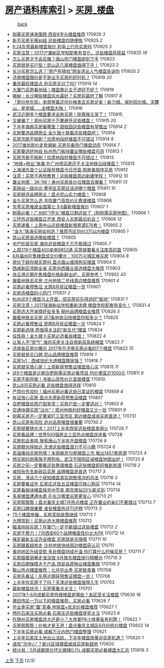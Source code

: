 [房产语料库索引](../../README.md)  > [买房_楼盘](买房_楼盘.md)
====
> [back](../README.md)

- [刚需买房速来围观 西安8字头楼盘推荐](http://jkwz.applinzi.com/ittc/7017583264406176784.html#%E5%88%9A%E9%9C%80%E4%B9%B0%E6%88%BF%E9%80%9F%E6%9D%A5%E5%9B%B4%E8%A7%82+%E8%A5%BF%E5%AE%898%E5%AD%97%E5%A4%B4%E6%A5%BC%E7%9B%98%E6%8E%A8%E8%8D%90) 170926 *3* 
- [新手买房无需纠结 这些楼盘你随便挑](http://jkwz.applinzi.com/ittc/7017258794520937489.html#%E6%96%B0%E6%89%8B%E4%B9%B0%E6%88%BF%E6%97%A0%E9%9C%80%E7%BA%A0%E7%BB%93+%E8%BF%99%E4%BA%9B%E6%A5%BC%E7%9B%98%E4%BD%A0%E9%9A%8F%E4%BE%BF%E6%8C%91) 170925 *2* 
- [9.24东莞最新楼盘报价 利率上行你买房吗](http://jkwz.applinzi.com/ittc/7017183180799607825.html#9.24%E4%B8%9C%E8%8E%9E%E6%9C%80%E6%96%B0%E6%A5%BC%E7%9B%98%E6%8A%A5%E4%BB%B7+%E5%88%A9%E7%8E%87%E4%B8%8A%E8%A1%8C%E4%BD%A0%E4%B9%B0%E6%88%BF%E5%90%97) 170925 *3* 
- [买房注意！2017浐灞新区学校配套有变化，这些楼盘将获益](http://jkwz.applinzi.com/ittc/7017156915535283216.html#%E4%B9%B0%E6%88%BF%E6%B3%A8%E6%84%8F%EF%BC%812017%E6%B5%90%E7%81%9E%E6%96%B0%E5%8C%BA%E5%AD%A6%E6%A0%A1%E9%85%8D%E5%A5%97%E6%9C%89%E5%8F%98%E5%8C%96%EF%BC%8C%E8%BF%99%E4%BA%9B%E6%A5%BC%E7%9B%98%E5%B0%86%E8%8E%B7%E7%9B%8A) 170925 *19* 
- [怎么买房才不会后悔？唐山热门楼盘即刻下手](http://jkwz.applinzi.com/ittc/7016408080370369553.html#%E6%80%8E%E4%B9%88%E4%B9%B0%E6%88%BF%E6%89%8D%E4%B8%8D%E4%BC%9A%E5%90%8E%E6%82%94%EF%BC%9F%E5%94%90%E5%B1%B1%E7%83%AD%E9%97%A8%E6%A5%BC%E7%9B%98%E5%8D%B3%E5%88%BB%E4%B8%8B%E6%89%8B) 170923  
- [买房就是买户型！昆山这几家楼盘值得下手！](http://jkwz.applinzi.com/ittc/7016392345732514832.html#%E4%B9%B0%E6%88%BF%E5%B0%B1%E6%98%AF%E4%B9%B0%E6%88%B7%E5%9E%8B%EF%BC%81%E6%98%86%E5%B1%B1%E8%BF%99%E5%87%A0%E5%AE%B6%E6%A5%BC%E7%9B%98%E5%80%BC%E5%BE%97%E4%B8%8B%E6%89%8B%EF%BC%81) 170923 *2* 
- [长沙买房怎么选？“房产有嘻哈”网友选出人气楼盘告诉你](http://jkwz.applinzi.com/ittc/7015170963040371728.html#%E9%95%BF%E6%B2%99%E4%B9%B0%E6%88%BF%E6%80%8E%E4%B9%88%E9%80%89%EF%BC%9F%E2%80%9C%E6%88%BF%E4%BA%A7%E6%9C%89%E5%98%BB%E5%93%88%E2%80%9D%E7%BD%91%E5%8F%8B%E9%80%89%E5%87%BA%E4%BA%BA%E6%B0%94%E6%A5%BC%E7%9B%98%E5%91%8A%E8%AF%89%E4%BD%A0) 170920 *2* 
- [济南楼盘限价是不是出手买房的好时机？](http://jkwz.applinzi.com/ittc/7015076108050105361.html#%E6%B5%8E%E5%8D%97%E6%A5%BC%E7%9B%98%E9%99%90%E4%BB%B7%E6%98%AF%E4%B8%8D%E6%98%AF%E5%87%BA%E6%89%8B%E4%B9%B0%E6%88%BF%E7%9A%84%E5%A5%BD%E6%97%B6%E6%9C%BA%EF%BC%9F) 170919 *20* 
- [重庆最旺楼盘点 你买房买对了吗?](http://jkwz.applinzi.com/ittc/7014986623815779345.html#%E9%87%8D%E5%BA%86%E6%9C%80%E6%97%BA%E6%A5%BC%E7%9B%98%E7%82%B9+%E4%BD%A0%E4%B9%B0%E6%88%BF%E4%B9%B0%E5%AF%B9%E4%BA%86%E5%90%97%3F) 170919 *14* 
- [大厦门买房看地段！楼盘靠近主干道好不好？](http://jkwz.applinzi.com/ittc/7014800963788080144.html#%E5%A4%A7%E5%8E%A6%E9%97%A8%E4%B9%B0%E6%88%BF%E7%9C%8B%E5%9C%B0%E6%AE%B5%EF%BC%81%E6%A5%BC%E7%9B%98%E9%9D%A0%E8%BF%91%E4%B8%BB%E5%B9%B2%E9%81%93%E5%A5%BD%E4%B8%8D%E5%A5%BD%EF%BC%9F) 170919  
- [揭秘｜长沙哪些楼盘风水最好？买房前最好了解](http://jkwz.applinzi.com/ittc/7014243792927065104.html#%E6%8F%AD%E7%A7%98%EF%BD%9C%E9%95%BF%E6%B2%99%E5%93%AA%E4%BA%9B%E6%A5%BC%E7%9B%98%E9%A3%8E%E6%B0%B4%E6%9C%80%E5%A5%BD%EF%BC%9F%E4%B9%B0%E6%88%BF%E5%89%8D%E6%9C%80%E5%A5%BD%E4%BA%86%E8%A7%A3) 170917 *8* 
- [「房价抢先知」本周带着这份价格表去买房足矣！新力城、保利阳光城、天麓山、星岸城……全楼盘大咖！](http://jkwz.applinzi.com/ittc/7013720736441828368.html#%E3%80%8C%E6%88%BF%E4%BB%B7%E6%8A%A2%E5%85%88%E7%9F%A5%E3%80%8D%E6%9C%AC%E5%91%A8%E5%B8%A6%E7%9D%80%E8%BF%99%E4%BB%BD%E4%BB%B7%E6%A0%BC%E8%A1%A8%E5%8E%BB%E4%B9%B0%E6%88%BF%E8%B6%B3%E7%9F%A3%EF%BC%81%E6%96%B0%E5%8A%9B%E5%9F%8E%E3%80%81%E4%BF%9D%E5%88%A9%E9%98%B3%E5%85%89%E5%9F%8E%E3%80%81%E5%A4%A9%E9%BA%93%E5%B1%B1%E3%80%81%E6%98%9F%E5%B2%B8%E5%9F%8E%E2%80%A6%E2%80%A6%E5%85%A8%E6%A5%BC%E7%9B%98%E5%A4%A7%E5%92%96%EF%BC%81) 170916  
- [武汉近期多个楼盘要求全款买房！刚需族又哭了！](http://jkwz.applinzi.com/ittc/7013480796177040145.html#%E6%AD%A6%E6%B1%89%E8%BF%91%E6%9C%9F%E5%A4%9A%E4%B8%AA%E6%A5%BC%E7%9B%98%E8%A6%81%E6%B1%82%E5%85%A8%E6%AC%BE%E4%B9%B0%E6%88%BF%EF%BC%81%E5%88%9A%E9%9C%80%E6%97%8F%E5%8F%88%E5%93%AD%E4%BA%86%EF%BC%81) 170915  
- [又被骗了！郑州买房千万要避开这些楼盘！](http://jkwz.applinzi.com/ittc/7013315279860532241.html#%E5%8F%88%E8%A2%AB%E9%AA%97%E4%BA%86%EF%BC%81%E9%83%91%E5%B7%9E%E4%B9%B0%E6%88%BF%E5%8D%83%E4%B8%87%E8%A6%81%E9%81%BF%E5%BC%80%E8%BF%99%E4%BA%9B%E6%A5%BC%E7%9B%98%EF%BC%81) 170915 *20* 
- [下半年海南买房看哪里？碧桂园这些楼盘有望推出](http://jkwz.applinzi.com/ittc/7013128223339316240.html#%E4%B8%8B%E5%8D%8A%E5%B9%B4%E6%B5%B7%E5%8D%97%E4%B9%B0%E6%88%BF%E7%9C%8B%E5%93%AA%E9%87%8C%EF%BC%9F%E7%A2%A7%E6%A1%82%E5%9B%AD%E8%BF%99%E4%BA%9B%E6%A5%BC%E7%9B%98%E6%9C%89%E6%9C%9B%E6%8E%A8%E5%87%BA) 170914 *2* 
- [买房要选品牌房企 金九银十就看这些楼盘吧！](http://jkwz.applinzi.com/ittc/7013106892384240656.html#%E4%B9%B0%E6%88%BF%E8%A6%81%E9%80%89%E5%93%81%E7%89%8C%E6%88%BF%E4%BC%81+%E9%87%91%E4%B9%9D%E9%93%B6%E5%8D%81%E5%B0%B1%E7%9C%8B%E8%BF%99%E4%BA%9B%E6%A5%BC%E7%9B%98%E5%90%A7%EF%BC%81) 170914  
- [买房怎能不挑剔？优质地段好楼盘不可错过](http://jkwz.applinzi.com/ittc/7013085618903712784.html#%E4%B9%B0%E6%88%BF%E6%80%8E%E8%83%BD%E4%B8%8D%E6%8C%91%E5%89%94%EF%BC%9F%E4%BC%98%E8%B4%A8%E5%9C%B0%E6%AE%B5%E5%A5%BD%E6%A5%BC%E7%9B%98%E4%B8%8D%E5%8F%AF%E9%94%99%E8%BF%87) 170914 *9* 
- [2017潍坊房价走势揭秘 买房先看热门楼盘动态](http://jkwz.applinzi.com/ittc/7012991068663186449.html#2017%E6%BD%8D%E5%9D%8A%E6%88%BF%E4%BB%B7%E8%B5%B0%E5%8A%BF%E6%8F%AD%E7%A7%98+%E4%B9%B0%E6%88%BF%E5%85%88%E7%9C%8B%E7%83%AD%E9%97%A8%E6%A5%BC%E7%9B%98%E5%8A%A8%E6%80%81) 170914 *7* 
- [买房要选好地段 杭州热门板块置业哪些楼盘可选](http://jkwz.applinzi.com/ittc/7012851101370680336.html#%E4%B9%B0%E6%88%BF%E8%A6%81%E9%80%89%E5%A5%BD%E5%9C%B0%E6%AE%B5%C2%A0%E6%9D%AD%E5%B7%9E%E7%83%AD%E9%97%A8%E6%9D%BF%E5%9D%97%E7%BD%AE%E4%B8%9A%E5%93%AA%E4%BA%9B%E6%A5%BC%E7%9B%98%E5%8F%AF%E9%80%89) 170913 *1* 
- [买房怎能不挑剔？优质地段好楼盘不可错过！](http://jkwz.applinzi.com/ittc/7012840882116756240.html#%E4%B9%B0%E6%88%BF%E6%80%8E%E8%83%BD%E4%B8%8D%E6%8C%91%E5%89%94%EF%BC%9F%E4%BC%98%E8%B4%A8%E5%9C%B0%E6%AE%B5%E5%A5%BD%E6%A5%BC%E7%9B%98%E4%B8%8D%E5%8F%AF%E9%94%99%E8%BF%87%EF%BC%81) 170913  
- [“地铁+物业”来袭 在广州想买房还不关注地铁沿线楼盘？](http://jkwz.applinzi.com/ittc/7012694588501001233.html#%E2%80%9C%E5%9C%B0%E9%93%81%2B%E7%89%A9%E4%B8%9A%E2%80%9D%E6%9D%A5%E8%A2%AD+%E5%9C%A8%E5%B9%BF%E5%B7%9E%E6%83%B3%E4%B9%B0%E6%88%BF%E8%BF%98%E4%B8%8D%E5%85%B3%E6%B3%A8%E5%9C%B0%E9%93%81%E6%B2%BF%E7%BA%BF%E6%A5%BC%E7%9B%98%EF%BC%9F) 170913  
- [上海浦东首个公证摇号楼盘今日开盘 购房者按序买房](http://jkwz.applinzi.com/ittc/7012513502986765072.html#%E4%B8%8A%E6%B5%B7%E6%B5%A6%E4%B8%9C%E9%A6%96%E4%B8%AA%E5%85%AC%E8%AF%81%E6%91%87%E5%8F%B7%E6%A5%BC%E7%9B%98%E4%BB%8A%E6%97%A5%E5%BC%80%E7%9B%98+%E8%B4%AD%E6%88%BF%E8%80%85%E6%8C%89%E5%BA%8F%E4%B9%B0%E6%88%BF) 170912  
- [注意！买房不再愁教育！这些楼盘周边新建学校！](http://jkwz.applinzi.com/ittc/7012210028138988560.html#%E6%B3%A8%E6%84%8F%EF%BC%81%E4%B9%B0%E6%88%BF%E4%B8%8D%E5%86%8D%E6%84%81%E6%95%99%E8%82%B2%EF%BC%81%E8%BF%99%E4%BA%9B%E6%A5%BC%E7%9B%98%E5%91%A8%E8%BE%B9%E6%96%B0%E5%BB%BA%E5%AD%A6%E6%A0%A1%EF%BC%81) 170912 *10* 
- [置业地图：3K-1W！泰州买房各价位楼盘去哪看？](http://jkwz.applinzi.com/ittc/7011989348181083153.html#%E7%BD%AE%E4%B8%9A%E5%9C%B0%E5%9B%BE%EF%BC%9A3K-1W%EF%BC%81%E6%B3%B0%E5%B7%9E%E4%B9%B0%E6%88%BF%E5%90%84%E4%BB%B7%E4%BD%8D%E6%A5%BC%E7%9B%98%E5%8E%BB%E5%93%AA%E7%9C%8B%EF%BC%9F) 170911 *13* 
- [高铁站一路向北 寒亭区买房应该选哪个楼盘](http://jkwz.applinzi.com/ittc/7011854178329297937.html#%E9%AB%98%E9%93%81%E7%AB%99%E4%B8%80%E8%B7%AF%E5%90%91%E5%8C%97+%E5%AF%92%E4%BA%AD%E5%8C%BA%E4%B9%B0%E6%88%BF%E5%BA%94%E8%AF%A5%E9%80%89%E5%93%AA%E4%B8%AA%E6%A5%BC%E7%9B%98) 170911 *10* 
- [买房就选品牌房企！盘点昆山实力楼盘！](http://jkwz.applinzi.com/ittc/7010826623841207313.html#%E4%B9%B0%E6%88%BF%E5%B0%B1%E9%80%89%E5%93%81%E7%89%8C%E6%88%BF%E4%BC%81%EF%BC%81%E7%9B%98%E7%82%B9%E6%98%86%E5%B1%B1%E5%AE%9E%E5%8A%9B%E6%A5%BC%E7%9B%98%EF%BC%81) 170908  
- [金九买房怎么选 寻找厦门高性价比靠谱楼盘](http://jkwz.applinzi.com/ittc/7010718587659224081.html#%E9%87%91%E4%B9%9D%E4%B9%B0%E6%88%BF%E6%80%8E%E4%B9%88%E9%80%89+%E5%AF%BB%E6%89%BE%E5%8E%A6%E9%97%A8%E9%AB%98%E6%80%A7%E4%BB%B7%E6%AF%94%E9%9D%A0%E8%B0%B1%E6%A5%BC%E7%9B%98) 170908  
- [东莞买房难度全国第七 9.6最新楼盘报价](http://jkwz.applinzi.com/ittc/7010503968185386001.html#%E4%B8%9C%E8%8E%9E%E4%B9%B0%E6%88%BF%E9%9A%BE%E5%BA%A6%E5%85%A8%E5%9B%BD%E7%AC%AC%E4%B8%83+9.6%E6%9C%80%E6%96%B0%E6%A5%BC%E7%9B%98%E6%8A%A5%E4%BB%B7) 170907 *1* 
- [刚需必看！广州的“1字头”楼盘只剩这些了（附刚需买房地图）](http://jkwz.applinzi.com/ittc/7010283487167513616.html#%E5%88%9A%E9%9C%80%E5%BF%85%E7%9C%8B%EF%BC%81%E5%B9%BF%E5%B7%9E%E7%9A%84%E2%80%9C1%E5%AD%97%E5%A4%B4%E2%80%9D%E6%A5%BC%E7%9B%98%E5%8F%AA%E5%89%A9%E8%BF%99%E4%BA%9B%E4%BA%86%EF%BC%88%E9%99%84%E5%88%9A%E9%9C%80%E4%B9%B0%E6%88%BF%E5%9C%B0%E5%9B%BE%EF%BC%89) 170906 *1* 
- [三环外这些楼盘正开卖 西安人买房最后机会？](http://jkwz.applinzi.com/ittc/7009976013805847568.html#%E4%B8%89%E7%8E%AF%E5%A4%96%E8%BF%99%E4%BA%9B%E6%A5%BC%E7%9B%98%E6%AD%A3%E5%BC%80%E5%8D%96+%E8%A5%BF%E5%AE%89%E4%BA%BA%E4%B9%B0%E6%88%BF%E6%9C%80%E5%90%8E%E6%9C%BA%E4%BC%9A%EF%BC%9F) 170906 *12* 
- [买房速看！上周中山这些楼盘新增房源576套！](http://jkwz.applinzi.com/ittc/7009756307303957521.html#%E4%B9%B0%E6%88%BF%E9%80%9F%E7%9C%8B%EF%BC%81%E4%B8%8A%E5%91%A8%E4%B8%AD%E5%B1%B1%E8%BF%99%E4%BA%9B%E6%A5%BC%E7%9B%98%E6%96%B0%E5%A2%9E%E6%88%BF%E6%BA%90576%E5%A5%97%EF%BC%81) 170905 *2* 
- [“金九”珠海买房如何选？推荐市区均价3万以内楼盘](http://jkwz.applinzi.com/ittc/7009754978833662992.html#%E2%80%9C%E9%87%91%E4%B9%9D%E2%80%9D%E7%8F%A0%E6%B5%B7%E4%B9%B0%E6%88%BF%E5%A6%82%E4%BD%95%E9%80%89%EF%BC%9F%E6%8E%A8%E8%8D%90%E5%B8%82%E5%8C%BA%E5%9D%87%E4%BB%B73%E4%B8%87%E4%BB%A5%E5%86%85%E6%A5%BC%E7%9B%98) 170905 *1* 
- [昆山买房首选哪些楼盘？](http://jkwz.applinzi.com/ittc/7009712595135890448.html#%E6%98%86%E5%B1%B1%E4%B9%B0%E6%88%BF%E9%A6%96%E9%80%89%E5%93%AA%E4%BA%9B%E6%A5%BC%E7%9B%98%EF%BC%9F) 170905  
- [中产阶层买房 潍坊这些楼盘千万不能错过](http://jkwz.applinzi.com/ittc/7009635323137754128.html#%E4%B8%AD%E4%BA%A7%E9%98%B6%E5%B1%82%E4%B9%B0%E6%88%BF+%E6%BD%8D%E5%9D%8A%E8%BF%99%E4%BA%9B%E6%A5%BC%E7%9B%98%E5%8D%83%E4%B8%87%E4%B8%8D%E8%83%BD%E9%94%99%E8%BF%87) 170905 *7* 
- [上周219个楼盘400来电9852通 买房就要看关注度高的盘](http://jkwz.applinzi.com/ittc/7009605084701525009.html#%E4%B8%8A%E5%91%A8219%E4%B8%AA%E6%A5%BC%E7%9B%98400%E6%9D%A5%E7%94%B59852%E9%80%9A+%E4%B9%B0%E6%88%BF%E5%B0%B1%E8%A6%81%E7%9C%8B%E5%85%B3%E6%B3%A8%E5%BA%A6%E9%AB%98%E7%9A%84%E7%9B%98) 170905  
- [8月福州在售楼盘成交价曝光：100万元城区难买房](http://jkwz.applinzi.com/ittc/7009499275267146768.html#8%E6%9C%88%E7%A6%8F%E5%B7%9E%E5%9C%A8%E5%94%AE%E6%A5%BC%E7%9B%98%E6%88%90%E4%BA%A4%E4%BB%B7%E6%9B%9D%E5%85%89%EF%BC%9A100%E4%B8%87%E5%85%83%E5%9F%8E%E5%8C%BA%E9%9A%BE%E4%B9%B0%E6%88%BF) 170904 *8* 
- [房价下跌你就买房吗 盘点唐山值得购买楼盘](http://jkwz.applinzi.com/ittc/7009357862927860752.html#%E6%88%BF%E4%BB%B7%E4%B8%8B%E8%B7%8C%E4%BD%A0%E5%B0%B1%E4%B9%B0%E6%88%BF%E5%90%97+%E7%9B%98%E7%82%B9%E5%94%90%E5%B1%B1%E5%80%BC%E5%BE%97%E8%B4%AD%E4%B9%B0%E6%A5%BC%E7%9B%98) 170904 *5* 
- [西咸新区领跑全省 买房向西置业首选楼盘大推荐](http://jkwz.applinzi.com/ittc/7008970932239205392.html#%E8%A5%BF%E5%92%B8%E6%96%B0%E5%8C%BA%E9%A2%86%E8%B7%91%E5%85%A8%E7%9C%81+%E4%B9%B0%E6%88%BF%E5%90%91%E8%A5%BF%E7%BD%AE%E4%B8%9A%E9%A6%96%E9%80%89%E6%A5%BC%E7%9B%98%E5%A4%A7%E6%8E%A8%E8%8D%90) 170903  
- [连云港近期在售楼盘价格新鲜出炉，买房参考！](http://jkwz.applinzi.com/ittc/7008737847354590225.html#%E8%BF%9E%E4%BA%91%E6%B8%AF%E8%BF%91%E6%9C%9F%E5%9C%A8%E5%94%AE%E6%A5%BC%E7%9B%98%E4%BB%B7%E6%A0%BC%E6%96%B0%E9%B2%9C%E5%87%BA%E7%82%89%EF%BC%8C%E4%B9%B0%E6%88%BF%E5%8F%82%E8%80%83%EF%BC%81) 170902 *43* 
- [跟着地铁去买房 兰州地铁二号线周边楼盘推荐](http://jkwz.applinzi.com/ittc/7008270731811750929.html#%E8%B7%9F%E7%9D%80%E5%9C%B0%E9%93%81%E5%8E%BB%E4%B9%B0%E6%88%BF+%E5%85%B0%E5%B7%9E%E5%9C%B0%E9%93%81%E4%BA%8C%E5%8F%B7%E7%BA%BF%E5%91%A8%E8%BE%B9%E6%A5%BC%E7%9B%98%E6%8E%A8%E8%8D%90) 170901 *4* 
- [买房必看预售证 太原8月获证楼盘一览](http://jkwz.applinzi.com/ittc/7008121640700085264.html#%E4%B9%B0%E6%88%BF%E5%BF%85%E7%9C%8B%E9%A2%84%E5%94%AE%E8%AF%81+%E5%A4%AA%E5%8E%9F8%E6%9C%88%E8%8E%B7%E8%AF%81%E6%A5%BC%E7%9B%98%E4%B8%80%E8%A7%88) 170901  
- [买房选楼盘的小窍门](http://jkwz.applinzi.com/ittc/7008097646542324752.html#%E4%B9%B0%E6%88%BF%E9%80%89%E6%A5%BC%E7%9B%98%E7%9A%84%E5%B0%8F%E7%AA%8D%E9%97%A8) 170831 *2* 
- [杭州这9个楼盘马上开盘，但买房前先得选好“板块”](http://jkwz.applinzi.com/ittc/7007931735948657680.html#%E6%9D%AD%E5%B7%9E%E8%BF%999%E4%B8%AA%E6%A5%BC%E7%9B%98%E9%A9%AC%E4%B8%8A%E5%BC%80%E7%9B%98%EF%BC%8C%E4%BD%86%E4%B9%B0%E6%88%BF%E5%89%8D%E5%85%88%E5%BE%97%E9%80%89%E5%A5%BD%E2%80%9C%E6%9D%BF%E5%9D%97%E2%80%9D) 170831 *1* 
- [买房注意！2017瑶海新站学校重新洗牌 楼盘学校配套有变化！](http://jkwz.applinzi.com/ittc/7007749809988174864.html#%E4%B9%B0%E6%88%BF%E6%B3%A8%E6%84%8F%EF%BC%812017%E7%91%B6%E6%B5%B7%E6%96%B0%E7%AB%99%E5%AD%A6%E6%A0%A1%E9%87%8D%E6%96%B0%E6%B4%97%E7%89%8C+%E6%A5%BC%E7%9B%98%E5%AD%A6%E6%A0%A1%E9%85%8D%E5%A5%97%E6%9C%89%E5%8F%98%E5%8C%96%EF%BC%81) 170831 *4* 
- [买房选大开发商好处多多 柳州品牌楼盘全推荐](http://jkwz.applinzi.com/ittc/7005894022160466960.html#%E4%B9%B0%E6%88%BF%E9%80%89%E5%A4%A7%E5%BC%80%E5%8F%91%E5%95%86%E5%A5%BD%E5%A4%84%E5%A4%9A%E5%A4%9A+%E6%9F%B3%E5%B7%9E%E5%93%81%E7%89%8C%E6%A5%BC%E7%9B%98%E5%85%A8%E6%8E%A8%E8%8D%90) 170826 *5* 
- [跟着地铁去买房 这7条地铁沿线楼盘你知多少？](http://jkwz.applinzi.com/ittc/7005842571035935760.html#%E8%B7%9F%E7%9D%80%E5%9C%B0%E9%93%81%E5%8E%BB%E4%B9%B0%E6%88%BF+%E8%BF%997%E6%9D%A1%E5%9C%B0%E9%93%81%E6%B2%BF%E7%BA%BF%E6%A5%BC%E7%9B%98%E4%BD%A0%E7%9F%A5%E5%A4%9A%E5%B0%91%EF%BC%9F) 170825  
- [买房必看预售证 昆明8月获证楼盘一览](http://jkwz.applinzi.com/ittc/7005293895838336016.html#%E4%B9%B0%E6%88%BF%E5%BF%85%E7%9C%8B%E9%A2%84%E5%94%AE%E8%AF%81+%E6%98%86%E6%98%8E8%E6%9C%88%E8%8E%B7%E8%AF%81%E6%A5%BC%E7%9B%98%E4%B8%80%E8%A7%88) 170824 *1* 
- [买房新选择 荐值得关注的“新生代”楼盘](http://jkwz.applinzi.com/ittc/7005152254670406673.html#%E4%B9%B0%E6%88%BF%E6%96%B0%E9%80%89%E6%8B%A9+%E8%8D%90%E5%80%BC%E5%BE%97%E5%85%B3%E6%B3%A8%E7%9A%84%E2%80%9C%E6%96%B0%E7%94%9F%E4%BB%A3%E2%80%9D%E6%A5%BC%E7%9B%98) 170824  
- [任性挑！金九银十买房必选看些楼盘！](http://jkwz.applinzi.com/ittc/7004689857862173712.html#%E4%BB%BB%E6%80%A7%E6%8C%91%EF%BC%81%E9%87%91%E4%B9%9D%E9%93%B6%E5%8D%81%E4%B9%B0%E6%88%BF%E5%BF%85%E9%80%89%E7%9C%8B%E4%BA%9B%E6%A5%BC%E7%9B%98%EF%BC%81) 170822 *4* 
- [让家人不“受气” 潍坊买房关注自带新风系统楼盘](http://jkwz.applinzi.com/ittc/7004509717320434705.html#%E8%AE%A9%E5%AE%B6%E4%BA%BA%E4%B8%8D%E2%80%9C%E5%8F%97%E6%B0%94%E2%80%9D+%E6%BD%8D%E5%9D%8A%E4%B9%B0%E6%88%BF%E5%85%B3%E6%B3%A8%E8%87%AA%E5%B8%A6%E6%96%B0%E9%A3%8E%E7%B3%BB%E7%BB%9F%E6%A5%BC%E7%9B%98) 170822 *7* 
- [济南各区房价曝光 2017年在济南买房必看的7个楼盘](http://jkwz.applinzi.com/ittc/7004417176726144017.html#%E6%B5%8E%E5%8D%97%E5%90%84%E5%8C%BA%E6%88%BF%E4%BB%B7%E6%9B%9D%E5%85%89+2017%E5%B9%B4%E5%9C%A8%E6%B5%8E%E5%8D%97%E4%B9%B0%E6%88%BF%E5%BF%85%E7%9C%8B%E7%9A%847%E4%B8%AA%E6%A5%BC%E7%9B%98) 170822 *15* 
- [买房就是买口碑 昆山品牌楼盘推荐](http://jkwz.applinzi.com/ittc/7003405295358051344.html#%E4%B9%B0%E6%88%BF%E5%B0%B1%E6%98%AF%E4%B9%B0%E5%8F%A3%E7%A2%91+%E6%98%86%E5%B1%B1%E5%93%81%E7%89%8C%E6%A5%BC%E7%9B%98%E6%8E%A8%E8%8D%90) 170819 *1* 
- [买房1v1：西咸世纪大道楼盘哪家强？](http://jkwz.applinzi.com/ittc/7003166989017941008.html#%E4%B9%B0%E6%88%BF1v1%EF%BC%9A%E8%A5%BF%E5%92%B8%E4%B8%96%E7%BA%AA%E5%A4%A7%E9%81%93%E6%A5%BC%E7%9B%98%E5%93%AA%E5%AE%B6%E5%BC%BA%EF%BC%9F) 170818 *7* 
- [买房就买放心房！上周新获预售证楼盘放心买](http://jkwz.applinzi.com/ittc/7001991654037521424.html#%E4%B9%B0%E6%88%BF%E5%B0%B1%E4%B9%B0%E6%94%BE%E5%BF%83%E6%88%BF%EF%BC%81%E4%B8%8A%E5%91%A8%E6%96%B0%E8%8E%B7%E9%A2%84%E5%94%AE%E8%AF%81%E6%A5%BC%E7%9B%98%E6%94%BE%E5%BF%83%E4%B9%B0) 170815 *11* 
- [这6个楼盘是近期合肥刚需买房必看项目 均价便宜近1000元](http://jkwz.applinzi.com/ittc/7000676075737449488.html#%E8%BF%996%E4%B8%AA%E6%A5%BC%E7%9B%98%E6%98%AF%E8%BF%91%E6%9C%9F%E5%90%88%E8%82%A5%E5%88%9A%E9%9C%80%E4%B9%B0%E6%88%BF%E5%BF%85%E7%9C%8B%E9%A1%B9%E7%9B%AE+%E5%9D%87%E4%BB%B7%E4%BE%BF%E5%AE%9C%E8%BF%911000%E5%85%83) 170811 *9* 
- [买房不能将就！寻唐山高性价比宜居楼盘](http://jkwz.applinzi.com/ittc/7000077688252138513.html#%E4%B9%B0%E6%88%BF%E4%B8%8D%E8%83%BD%E5%B0%86%E5%B0%B1%EF%BC%81%E5%AF%BB%E5%94%90%E5%B1%B1%E9%AB%98%E6%80%A7%E4%BB%B7%E6%AF%94%E5%AE%9C%E5%B1%85%E6%A5%BC%E7%9B%98) 170810  
- [昆山8月买房必看 这些楼盘值得选择](http://jkwz.applinzi.com/ittc/7000065676377850897.html#%E6%98%86%E5%B1%B18%E6%9C%88%E4%B9%B0%E6%88%BF%E5%BF%85%E7%9C%8B+%E8%BF%99%E4%BA%9B%E6%A5%BC%E7%9B%98%E5%80%BC%E5%BE%97%E9%80%89%E6%8B%A9) 170810  
- [严禁价外加价！福州买房必看这些已拿证的楼盘](http://jkwz.applinzi.com/ittc/6999808768907674641.html#%E4%B8%A5%E7%A6%81%E4%BB%B7%E5%A4%96%E5%8A%A0%E4%BB%B7%EF%BC%81%E7%A6%8F%E5%B7%9E%E4%B9%B0%E6%88%BF%E5%BF%85%E7%9C%8B%E8%BF%99%E4%BA%9B%E5%B7%B2%E6%8B%BF%E8%AF%81%E7%9A%84%E6%A5%BC%E7%9B%98) 170809 *4* 
- [有证放心买房 盘点东莞新获预售证楼盘](http://jkwz.applinzi.com/ittc/6999074670555694097.html#%E6%9C%89%E8%AF%81%E6%94%BE%E5%BF%83%E4%B9%B0%E6%88%BF+%E7%9B%98%E7%82%B9%E4%B8%9C%E8%8E%9E%E6%96%B0%E8%8E%B7%E9%A2%84%E5%94%AE%E8%AF%81%E6%A5%BC%E7%9B%98) 170807  
- [合肥楼盘优质户型鉴赏！买房户型一定要选对！](http://jkwz.applinzi.com/ittc/6997132044537431057.html#%E5%90%88%E8%82%A5%E6%A5%BC%E7%9B%98%E4%BC%98%E8%B4%A8%E6%88%B7%E5%9E%8B%E9%89%B4%E8%B5%8F%EF%BC%81%E4%B9%B0%E6%88%BF%E6%88%B7%E5%9E%8B%E4%B8%80%E5%AE%9A%E8%A6%81%E9%80%89%E5%AF%B9%EF%BC%81) 170802 *8* 
- [交通快捷买房“沾光”！常州地铁利好楼盘又少一批](http://jkwz.applinzi.com/ittc/6996857746610455569.html#%E4%BA%A4%E9%80%9A%E5%BF%AB%E6%8D%B7%E4%B9%B0%E6%88%BF%E2%80%9C%E6%B2%BE%E5%85%89%E2%80%9D%EF%BC%81%E5%B8%B8%E5%B7%9E%E5%9C%B0%E9%93%81%E5%88%A9%E5%A5%BD%E6%A5%BC%E7%9B%98%E5%8F%88%E5%B0%91%E4%B8%80%E6%89%B9) 170801 *9* 
- [刚需买房不一定要紧盯三亚市区 周边楼盘或成买房首选！](http://jkwz.applinzi.com/ittc/6996428720645342224.html#%E5%88%9A%E9%9C%80%E4%B9%B0%E6%88%BF%E4%B8%8D%E4%B8%80%E5%AE%9A%E8%A6%81%E7%B4%A7%E7%9B%AF%E4%B8%89%E4%BA%9A%E5%B8%82%E5%8C%BA+%E5%91%A8%E8%BE%B9%E6%A5%BC%E7%9B%98%E6%88%96%E6%88%90%E4%B9%B0%E6%88%BF%E9%A6%96%E9%80%89%EF%BC%81) 170731  
- [昆山买房有风险 选对品质楼盘很重要](http://jkwz.applinzi.com/ittc/6995982930172970001.html#%E6%98%86%E5%B1%B1%E4%B9%B0%E6%88%BF%E6%9C%89%E9%A3%8E%E9%99%A9+%E9%80%89%E5%AF%B9%E5%93%81%E8%B4%A8%E6%A5%BC%E7%9B%98%E5%BE%88%E9%87%8D%E8%A6%81) 170730 *2* 
- [买房就要随大流！2017上半年西安这些楼盘卖得火](http://jkwz.applinzi.com/ittc/6995310461627925520.html#%E4%B9%B0%E6%88%BF%E5%B0%B1%E8%A6%81%E9%9A%8F%E5%A4%A7%E6%B5%81%EF%BC%812017%E4%B8%8A%E5%8D%8A%E5%B9%B4%E8%A5%BF%E5%AE%89%E8%BF%99%E4%BA%9B%E6%A5%BC%E7%9B%98%E5%8D%96%E5%BE%97%E7%81%AB) 170728 *7* 
- [买房看品牌！世界500强房企三亚热点楼盘连连看](http://jkwz.applinzi.com/ittc/6995294691158131728.html#%E4%B9%B0%E6%88%BF%E7%9C%8B%E5%93%81%E7%89%8C%EF%BC%81%E4%B8%96%E7%95%8C500%E5%BC%BA%E6%88%BF%E4%BC%81%E4%B8%89%E4%BA%9A%E7%83%AD%E7%82%B9%E6%A5%BC%E7%9B%98%E8%BF%9E%E8%BF%9E%E7%9C%8B) 170728  
- [买房机会来啦 搜索唐山下半年开盘楼盘](http://jkwz.applinzi.com/ittc/6994512875090347025.html#%E4%B9%B0%E6%88%BF%E6%9C%BA%E4%BC%9A%E6%9D%A5%E5%95%A6+%E6%90%9C%E7%B4%A2%E5%94%90%E5%B1%B1%E4%B8%8B%E5%8D%8A%E5%B9%B4%E5%BC%80%E7%9B%98%E6%A5%BC%E7%9B%98) 170726 *8* 
- [买房眼光得放远 天津这些楼盘潜力不可小瞧](http://jkwz.applinzi.com/ittc/6993927646206231568.html#%E4%B9%B0%E6%88%BF%E7%9C%BC%E5%85%89%E5%BE%97%E6%94%BE%E8%BF%9C+%E5%A4%A9%E6%B4%A5%E8%BF%99%E4%BA%9B%E6%A5%BC%E7%9B%98%E6%BD%9C%E5%8A%9B%E4%B8%8D%E5%8F%AF%E5%B0%8F%E7%9E%A7) 170724 *6* 
- [高温难挡买房热情！本周南京10家楼盘上市 推出1457套房源](http://jkwz.applinzi.com/ittc/6993587493432460304.html#%E9%AB%98%E6%B8%A9%E9%9A%BE%E6%8C%A1%E4%B9%B0%E6%88%BF%E7%83%AD%E6%83%85%EF%BC%81%E6%9C%AC%E5%91%A8%E5%8D%97%E4%BA%AC10%E5%AE%B6%E6%A5%BC%E7%9B%98%E4%B8%8A%E5%B8%82+%E6%8E%A8%E5%87%BA1457%E5%A5%97%E6%88%BF%E6%BA%90) 170723 *4* 
- [想买房的刚需族不用愁啦，武汉不限购区域楼盘地图出炉！](http://jkwz.applinzi.com/ittc/6992300143595226129.html#%E6%83%B3%E4%B9%B0%E6%88%BF%E7%9A%84%E5%88%9A%E9%9C%80%E6%97%8F%E4%B8%8D%E7%94%A8%E6%84%81%E5%95%A6%EF%BC%8C%E6%AD%A6%E6%B1%89%E4%B8%8D%E9%99%90%E8%B4%AD%E5%8C%BA%E5%9F%9F%E6%A5%BC%E7%9B%98%E5%9C%B0%E5%9B%BE%E5%87%BA%E7%82%89%EF%BC%81) 170720 *8* 
- [买房之前一定要看这些靠谱楼盘 石这些楼盘即将推新房源](http://jkwz.applinzi.com/ittc/6992026483835798544.html#%E4%B9%B0%E6%88%BF%E4%B9%8B%E5%89%8D%E4%B8%80%E5%AE%9A%E8%A6%81%E7%9C%8B%E8%BF%99%E4%BA%9B%E9%9D%A0%E8%B0%B1%E6%A5%BC%E7%9B%98+%E7%9F%B3%E8%BF%99%E4%BA%9B%E6%A5%BC%E7%9B%98%E5%8D%B3%E5%B0%86%E6%8E%A8%E6%96%B0%E6%88%BF%E6%BA%90) 170719 *2* 
- [咸阳张先生新政后买房 品牌楼盘是首选](http://jkwz.applinzi.com/ittc/6991052427426792464.html#%E5%92%B8%E9%98%B3%E5%BC%A0%E5%85%88%E7%94%9F%E6%96%B0%E6%94%BF%E5%90%8E%E4%B9%B0%E6%88%BF+%E5%93%81%E7%89%8C%E6%A5%BC%E7%9B%98%E6%98%AF%E9%A6%96%E9%80%89) 170717 *3* 
- [买房，浅谈几个获知楼盘真实销售情况的办法](http://jkwz.applinzi.com/ittc/6990874336310068240.html#%E4%B9%B0%E6%88%BF%EF%BC%8C%E6%B5%85%E8%B0%88%E5%87%A0%E4%B8%AA%E8%8E%B7%E7%9F%A5%E6%A5%BC%E7%9B%98%E7%9C%9F%E5%AE%9E%E9%94%80%E5%94%AE%E6%83%85%E5%86%B5%E7%9A%84%E5%8A%9E%E6%B3%95) 170716 *3* 
- [买房要看证件 石家庄这些五证楼盘可放心购买](http://jkwz.applinzi.com/ittc/6990090787621438481.html#%E4%B9%B0%E6%88%BF%E8%A6%81%E7%9C%8B%E8%AF%81%E4%BB%B6+%E7%9F%B3%E5%AE%B6%E5%BA%84%E8%BF%99%E4%BA%9B%E4%BA%94%E8%AF%81%E6%A5%BC%E7%9B%98%E5%8F%AF%E6%94%BE%E5%BF%83%E8%B4%AD%E4%B9%B0) 170714 *14* 
- [买房看板块楼盘摇号中签率 南京南站20%能买到](http://jkwz.applinzi.com/ittc/6990081906094638097.html#%E4%B9%B0%E6%88%BF%E7%9C%8B%E6%9D%BF%E5%9D%97%E6%A5%BC%E7%9B%98%E6%91%87%E5%8F%B7%E4%B8%AD%E7%AD%BE%E7%8E%87+%E5%8D%97%E4%BA%AC%E5%8D%97%E7%AB%9920%25%E8%83%BD%E4%B9%B0%E5%88%B0) 170714  
- [多家楼盘遭遇水患 在长沙哪里买房更安心](http://jkwz.applinzi.com/ittc/6989800583123698705.html#%E5%A4%9A%E5%AE%B6%E6%A5%BC%E7%9B%98%E9%81%AD%E9%81%87%E6%B0%B4%E6%82%A3+%E5%9C%A8%E9%95%BF%E6%B2%99%E5%93%AA%E9%87%8C%E4%B9%B0%E6%88%BF%E6%9B%B4%E5%AE%89%E5%BF%83) 170713 *21* 
- [买房帮帮帮丨盘点重庆主城7月热点楼盘 正在置业的亲们不要错过](http://jkwz.applinzi.com/ittc/6989786794491905040.html#%E4%B9%B0%E6%88%BF%E5%B8%AE%E5%B8%AE%E5%B8%AE%E4%B8%A8%E7%9B%98%E7%82%B9%E9%87%8D%E5%BA%86%E4%B8%BB%E5%9F%8E7%E6%9C%88%E7%83%AD%E7%82%B9%E6%A5%BC%E7%9B%98+%E6%AD%A3%E5%9C%A8%E7%BD%AE%E4%B8%9A%E7%9A%84%E4%BA%B2%E4%BB%AC%E4%B8%8D%E8%A6%81%E9%94%99%E8%BF%87) 170713 *7* 
- [买房口碑很重要 淮安楼盘热评TOP榜](http://jkwz.applinzi.com/ittc/6989714500138566673.html#%E4%B9%B0%E6%88%BF%E5%8F%A3%E7%A2%91%E5%BE%88%E9%87%8D%E8%A6%81+%E6%B7%AE%E5%AE%89%E6%A5%BC%E7%9B%98%E7%83%AD%E8%AF%84TOP%E6%A6%9C) 170713 *3* 
- [75个楼盘参展，买房奖励政策继续](http://jkwz.applinzi.com/ittc/6989690081542407185.html#75%E4%B8%AA%E6%A5%BC%E7%9B%98%E5%8F%82%E5%B1%95%EF%BC%8C%E4%B9%B0%E6%88%BF%E5%A5%96%E5%8A%B1%E6%94%BF%E7%AD%96%E7%BB%A7%E7%BB%AD) 170713 *1* 
- [大牌驾到！买房必选大牌楼盘推荐](http://jkwz.applinzi.com/ittc/6989463025927848976.html#%E5%A4%A7%E7%89%8C%E9%A9%BE%E5%88%B0%EF%BC%81%E4%B9%B0%E6%88%BF%E5%BF%85%E9%80%89%E5%A4%A7%E7%89%8C%E6%A5%BC%E7%9B%98%E6%8E%A8%E8%8D%90) 170712  
- [瞄准地段买房？在厦门一定不能错过这些楼盘](http://jkwz.applinzi.com/ittc/6989436452700947473.html#%E7%9E%84%E5%87%86%E5%9C%B0%E6%AE%B5%E4%B9%B0%E6%88%BF%EF%BC%9F%E5%9C%A8%E5%8E%A6%E9%97%A8%E4%B8%80%E5%AE%9A%E4%B8%8D%E8%83%BD%E9%94%99%E8%BF%87%E8%BF%99%E4%BA%9B%E6%A5%BC%E7%9B%98) 170712 *2* 
- [买房不费力！7月西安60个品牌楼盘性价比大PK](http://jkwz.applinzi.com/ittc/6989319732531315728.html#%E4%B9%B0%E6%88%BF%E4%B8%8D%E8%B4%B9%E5%8A%9B%EF%BC%817%E6%9C%88%E8%A5%BF%E5%AE%8960%E4%B8%AA%E5%93%81%E7%89%8C%E6%A5%BC%E7%9B%98%E6%80%A7%E4%BB%B7%E6%AF%94%E5%A4%A7PK) 170712 *14* 
- [保定最新五证齐全楼盘 买房就是买保障](http://jkwz.applinzi.com/ittc/6989149570129724432.html#%E4%BF%9D%E5%AE%9A%E6%9C%80%E6%96%B0%E4%BA%94%E8%AF%81%E9%BD%90%E5%85%A8%E6%A5%BC%E7%9B%98+%E4%B9%B0%E6%88%BF%E5%B0%B1%E6%98%AF%E4%B9%B0%E4%BF%9D%E9%9A%9C) 170711 *10* 
- [买房跟着趋势走 沙井地铁快线周边楼盘获认可](http://jkwz.applinzi.com/ittc/6989140994673886225.html#%E4%B9%B0%E6%88%BF%E8%B7%9F%E7%9D%80%E8%B6%8B%E5%8A%BF%E8%B5%B0+%E6%B2%99%E4%BA%95%E5%9C%B0%E9%93%81%E5%BF%AB%E7%BA%BF%E5%91%A8%E8%BE%B9%E6%A5%BC%E7%9B%98%E8%8E%B7%E8%AE%A4%E5%8F%AF) 170711  
- [香坊地区升级变脸 多处楼盘持续升温 你打算什么时候买房？](http://jkwz.applinzi.com/ittc/6989054998129148944.html#%E9%A6%99%E5%9D%8A%E5%9C%B0%E5%8C%BA%E5%8D%87%E7%BA%A7%E5%8F%98%E8%84%B8+%E5%A4%9A%E5%A4%84%E6%A5%BC%E7%9B%98%E6%8C%81%E7%BB%AD%E5%8D%87%E6%B8%A9+%E4%BD%A0%E6%89%93%E7%AE%97%E4%BB%80%E4%B9%88%E6%97%B6%E5%80%99%E4%B9%B0%E6%88%BF%EF%BC%9F) 170711 *7* 
- [买房跟着销量走准没错 6月铁东楼盘排行榜曝光](http://jkwz.applinzi.com/ittc/6988663330313880593.html#%E4%B9%B0%E6%88%BF%E8%B7%9F%E7%9D%80%E9%94%80%E9%87%8F%E8%B5%B0%E5%87%86%E6%B2%A1%E9%94%99+6%E6%9C%88%E9%93%81%E4%B8%9C%E6%A5%BC%E7%9B%98%E6%8E%92%E8%A1%8C%E6%A6%9C%E6%9B%9D%E5%85%89) 170710 *3* 
- [买房后期保障大于产品 西安品质物业楼盘集锦](http://jkwz.applinzi.com/ittc/6987230797609042961.html#%E4%B9%B0%E6%88%BF%E5%90%8E%E6%9C%9F%E4%BF%9D%E9%9A%9C%E5%A4%A7%E4%BA%8E%E4%BA%A7%E5%93%81+%E8%A5%BF%E5%AE%89%E5%93%81%E8%B4%A8%E7%89%A9%E4%B8%9A%E6%A5%BC%E7%9B%98%E9%9B%86%E9%94%A6) 170706 *3* 
- [鞍山热点楼盘推荐：七月毕业季 买房致青春](http://jkwz.applinzi.com/ittc/6987192929054360592.html#%E9%9E%8D%E5%B1%B1%E7%83%AD%E7%82%B9%E6%A5%BC%E7%9B%98%E6%8E%A8%E8%8D%90%EF%BC%9A%E4%B8%83%E6%9C%88%E6%AF%95%E4%B8%9A%E5%AD%A3+%E4%B9%B0%E6%88%BF%E8%87%B4%E9%9D%92%E6%98%A5) 170706  
- [买房先看证！东莞近期获预售证楼盘一览！](http://jkwz.applinzi.com/ittc/6987146231493952529.html#%E4%B9%B0%E6%88%BF%E5%85%88%E7%9C%8B%E8%AF%81%EF%BC%81%E4%B8%9C%E8%8E%9E%E8%BF%91%E6%9C%9F%E8%8E%B7%E9%A2%84%E5%94%AE%E8%AF%81%E6%A5%BC%E7%9B%98%E4%B8%80%E8%A7%88%EF%BC%81) 170706  
- [上半年你买房子了吗？天津这些楼盘值得入手](http://jkwz.applinzi.com/ittc/6986102306935145477.html#%E4%B8%8A%E5%8D%8A%E5%B9%B4%E4%BD%A0%E4%B9%B0%E6%88%BF%E5%AD%90%E4%BA%86%E5%90%97%EF%BC%9F%E5%A4%A9%E6%B4%A5%E8%BF%99%E4%BA%9B%E6%A5%BC%E7%9B%98%E5%80%BC%E5%BE%97%E5%85%A5%E6%89%8B) 170703  
- [最新楼盘状况！买房需重点关注！](http://jkwz.applinzi.com/ittc/6985397451346150404.html#%E6%9C%80%E6%96%B0%E6%A5%BC%E7%9B%98%E7%8A%B6%E5%86%B5%EF%BC%81%E4%B9%B0%E6%88%BF%E9%9C%80%E9%87%8D%E7%82%B9%E5%85%B3%E6%B3%A8%EF%BC%81) 170701  
- [2017年1-6月成都买房热搜楼盘是哪些？各区受关注楼盘](http://jkwz.applinzi.com/ittc/6984904374554723333.html#2017%E5%B9%B41-6%E6%9C%88%E6%88%90%E9%83%BD%E4%B9%B0%E6%88%BF%E7%83%AD%E6%90%9C%E6%A5%BC%E7%9B%98%E6%98%AF%E5%93%AA%E4%BA%9B%EF%BC%9F%E5%90%84%E5%8C%BA%E5%8F%97%E5%85%B3%E6%B3%A8%E6%A5%BC%E7%9B%98) 170630 *16* 
- [莆田市区一万以下的楼盘推荐，买房必看](http://jkwz.applinzi.com/ittc/6984139657175385093.html#%E8%8E%86%E7%94%B0%E5%B8%82%E5%8C%BA%E4%B8%80%E4%B8%87%E4%BB%A5%E4%B8%8B%E7%9A%84%E6%A5%BC%E7%9B%98%E6%8E%A8%E8%8D%90%EF%BC%8C%E4%B9%B0%E6%88%BF%E5%BF%85%E7%9C%8B) 170628 *7* 
- [毕业季买房“置”青春 地铁盘+低总价楼盘推荐](http://jkwz.applinzi.com/ittc/6983769617305437188.html#%E6%AF%95%E4%B8%9A%E5%AD%A3%E4%B9%B0%E6%88%BF%E2%80%9C%E7%BD%AE%E2%80%9D%E9%9D%92%E6%98%A5+%E5%9C%B0%E9%93%81%E7%9B%98%2B%E4%BD%8E%E6%80%BB%E4%BB%B7%E6%A5%BC%E7%9B%98%E6%8E%A8%E8%8D%90) 170627 *1* 
- [想在石家庄买房必看 石家庄这些楼盘提早关注](http://jkwz.applinzi.com/ittc/6982286542872511492.html#%E6%83%B3%E5%9C%A8%E7%9F%B3%E5%AE%B6%E5%BA%84%E4%B9%B0%E6%88%BF%E5%BF%85%E7%9C%8B+%E7%9F%B3%E5%AE%B6%E5%BA%84%E8%BF%99%E4%BA%9B%E6%A5%BC%E7%9B%98%E6%8F%90%E6%97%A9%E5%85%B3%E6%B3%A8) 170623 *6* 
- [在随州买房楼盘选大还是小？大体量PK小体量各有利弊！](http://jkwz.applinzi.com/ittc/6981958056597259269.html#%E5%9C%A8%E9%9A%8F%E5%B7%9E%E4%B9%B0%E6%88%BF%E6%A5%BC%E7%9B%98%E9%80%89%E5%A4%A7%E8%BF%98%E6%98%AF%E5%B0%8F%EF%BC%9F%E5%A4%A7%E4%BD%93%E9%87%8FPK%E5%B0%8F%E4%BD%93%E9%87%8F%E5%90%84%E6%9C%89%E5%88%A9%E5%BC%8A%EF%BC%81) 170622 *1* 
- [买房帮帮帮丨价格才是王道！盘点重庆主城区6月份低价楼盘](http://jkwz.applinzi.com/ittc/6981938255632008196.html#%E4%B9%B0%E6%88%BF%E5%B8%AE%E5%B8%AE%E5%B8%AE%E4%B8%A8%E4%BB%B7%E6%A0%BC%E6%89%8D%E6%98%AF%E7%8E%8B%E9%81%93%EF%BC%81%E7%9B%98%E7%82%B9%E9%87%8D%E5%BA%86%E4%B8%BB%E5%9F%8E%E5%8C%BA6%E6%9C%88%E4%BB%BD%E4%BD%8E%E4%BB%B7%E6%A5%BC%E7%9B%98) 170622 *14* 
- [下半年买房必看 成都万元内热门楼盘整理](http://jkwz.applinzi.com/ittc/6981541579914216452.html#%E4%B8%8B%E5%8D%8A%E5%B9%B4%E4%B9%B0%E6%88%BF%E5%BF%85%E7%9C%8B+%E6%88%90%E9%83%BD%E4%B8%87%E5%85%83%E5%86%85%E7%83%AD%E9%97%A8%E6%A5%BC%E7%9B%98%E6%95%B4%E7%90%86) 170621  
- [上半年石家庄土地出让活跃，下半年楼盘放量迎买房机遇？](http://jkwz.applinzi.com/ittc/6981300683331339269.html#%E4%B8%8A%E5%8D%8A%E5%B9%B4%E7%9F%B3%E5%AE%B6%E5%BA%84%E5%9C%9F%E5%9C%B0%E5%87%BA%E8%AE%A9%E6%B4%BB%E8%B7%83%EF%BC%8C%E4%B8%8B%E5%8D%8A%E5%B9%B4%E6%A5%BC%E7%9B%98%E6%94%BE%E9%87%8F%E8%BF%8E%E4%B9%B0%E6%88%BF%E6%9C%BA%E9%81%87%EF%BC%9F) 170620 *1* 
- [进攻“次中心”？新兴区域楼盘或成买房新趋势](http://jkwz.applinzi.com/ittc/6981295621364253701.html#%E8%BF%9B%E6%94%BB%E2%80%9C%E6%AC%A1%E4%B8%AD%E5%BF%83%E2%80%9D%EF%BC%9F%E6%96%B0%E5%85%B4%E5%8C%BA%E5%9F%9F%E6%A5%BC%E7%9B%98%E6%88%96%E6%88%90%E4%B9%B0%E6%88%BF%E6%96%B0%E8%B6%8B%E5%8A%BF) 170620  
- [统计局：5月成都房价环比微降0.1% 成都买房必看楼盘大汇总](http://jkwz.applinzi.com/ittc/6980917909944534020.html#%E7%BB%9F%E8%AE%A1%E5%B1%80%EF%BC%9A5%E6%9C%88%E6%88%90%E9%83%BD%E6%88%BF%E4%BB%B7%E7%8E%AF%E6%AF%94%E5%BE%AE%E9%99%8D0.1%25+%E6%88%90%E9%83%BD%E4%B9%B0%E6%88%BF%E5%BF%85%E7%9C%8B%E6%A5%BC%E7%9B%98%E5%A4%A7%E6%B1%87%E6%80%BB) 170619 *3* 


 [上页](买房_楼盘.md) [下页](买房_楼盘1.md)          (2/3)